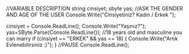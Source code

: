 //VARIABLE DESCRIPTION
string cinsiyet;
sbyte yas;
//ASK THE GENDER AND AGE OF THE USER
Console.Write("Cinsiyetiniz? Kadın / Erkek ");
                                                                 
cinsiyet = Console.ReadLine();
Console.Write("Yaşınız?");
yas=SByte.Parse(Console.ReadLine());
//18 years old and masculine you can marry
if (cinsiyet == "ERKEK" && yas == 18)
{
Console.Write("Artık Evlenebilirsiniz :)");
}
//PAUSE
Console.ReadLine();
